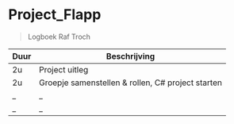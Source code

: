 # Project_Flapp

<!-- | \_ | \_| -->

> Logboek Raf Troch

| Duur | Beschrijving                                      |
| ---- | ------------------------------------------------- |
| 2u   | Project uitleg                                    |
| 2u   | Groepje samenstellen & rollen, C# project starten |
| \_   | \_                                                |
| \_   | \_                                                |
